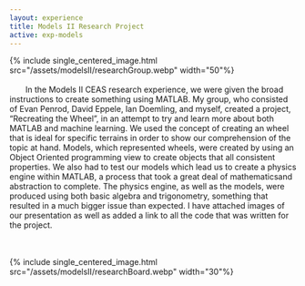 ```yaml
---
layout: experience
title: Models II Research Project
active: exp-models
---
```


{% include single_centered_image.html src="/assets/modelsII/researchGroup.webp" width="50"%}
<br><br>
 &emsp;&emsp;In the Models II CEAS research experience, we were given the broad instructions to create something using MATLAB. My group, who consisted of Evan Penrod, David Eppele, Ian Doemling, and myself, created a project, “Recreating the Wheel”, in an attempt to try and learn more about both MATLAB and machine learning. We used the concept of creating an wheel that is ideal for specific terrains in order to show our comprehension of the topic at hand. Models, which represented wheels, were created by using an Object Oriented programming view to create objects that all consistent properties. We also had to test our models which lead us to create a physics engine within MATLAB, a process that took a great deal of mathematicsand abstraction to complete. The physics engine, as well as the models, were produced using both basic algebra and trigonometry, something that resulted in a much bigger issue than expected. I have attached images of our presentation as well as added a link to all the code that was written for the project.

<br><br>
{% include single_centered_image.html src="/assets/modelsII/researchBoard.webp" width="30"%}
